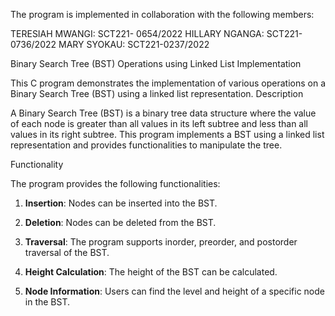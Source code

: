 The program is implemented in collaboration with the following members:

TERESIAH MWANGI: SCT221- 0654/2022
HILLARY NGANGA: SCT221-0736/2022
MARY SYOKAU:   SCT221-0237/2022
  
 Binary Search Tree (BST) Operations using Linked List Implementation

This C program demonstrates the implementation of various operations on a Binary Search Tree (BST) using a linked list representation. 
 Description

A Binary Search Tree (BST) is a binary tree data structure where the value of each node is greater than all values in its left subtree and less than all values in its right subtree. 
This program implements a BST using a linked list representation and provides functionalities to manipulate the tree.

 Functionality

The program provides the following functionalities:

1. **Insertion**: Nodes can be inserted into the BST.

2. **Deletion**: Nodes can be deleted from the BST.

3. **Traversal**: The program supports inorder, preorder, and postorder traversal of the BST.

4. **Height Calculation**: The height of the BST can be calculated.

5. **Node Information**: Users can find the level and height of a specific node in the BST.

